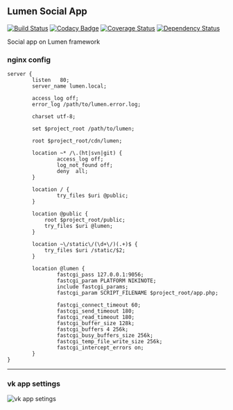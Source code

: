 ## Lumen Social App

[![Build Status](https://travis-ci.org/vantoozz/lumen-social-app.svg?branch=master)](https://travis-ci.org/vantoozz/lumen-social-app)
[![Codacy Badge](https://api.codacy.com/project/badge/grade/16a339606e9e4fd6896bdcd6a06be201)](https://www.codacy.com/app/vantoozz/lumen-social-app)
[![Coverage Status](https://coveralls.io/repos/vantoozz/lumen-social-app/badge.svg?branch=master&service=github)](https://coveralls.io/github/vantoozz/lumen-social-app?branch=master)
[![Dependency Status](https://www.versioneye.com/user/projects/56442f7c22c568001e000062/badge.svg?style=flat)](https://www.versioneye.com/user/projects/56442f7c22c568001e000062)

Social app on Lumen framework

### nginx config

```
server {
        listen   80;
        server_name lumen.local;

        access_log off;
        error_log /path/to/lumen.error.log;

        charset utf-8;

        set $project_root /path/to/lumen;

        root $project_root/cdn/lumen;

        location ~* /\.(ht|svn|git) {
                access_log off;
                log_not_found off;
                deny  all;
        }

        location / {
                try_files $uri @public;
        }

        location @public {
            root $project_root/public;
            try_files $uri @lumen;
        }

        location ~\/static\/(\d+\/)(.+)$ {
            try_files $uri /static/$2;
        }

        location @lumen {
                fastcgi_pass 127.0.0.1:9056;
                fastcgi_param PLATFORM NIKINOTE;
                include fastcgi_params;
                fastcgi_param SCRIPT_FILENAME $project_root/app.php;

                fastcgi_connect_timeout 60;
                fastcgi_send_timeout 180;
                fastcgi_read_timeout 180;
                fastcgi_buffer_size 128k;
                fastcgi_buffers 4 256k;
                fastcgi_busy_buffers_size 256k;
                fastcgi_temp_file_write_size 256k;
                fastcgi_intercept_errors on;
        }
}
```
-----
### vk app settings
![vk app setings](https://i.gyazo.com/c690b4856c8dcd5526805f2c4cd4af29.png)
